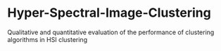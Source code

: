 # Hyper-Spectral-Image-Clustering
Qualitative and quantitative  evaluation of the performance of clustering algorithms  in HSI clustering
